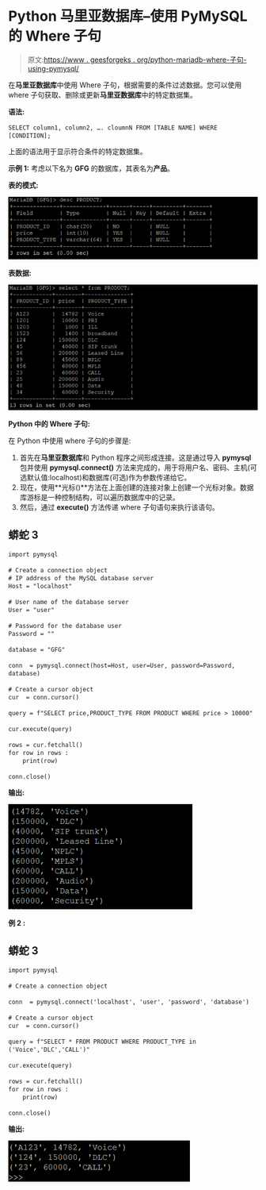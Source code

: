 # Python 马里亚数据库–使用 PyMySQL 的 Where 子句

> 原文:[https://www . geesforgeks . org/python-mariadb-where-子句-using-pymysql/](https://www.geeksforgeeks.org/python-mariadb-where-clause-using-pymysql/)

在**马里亚数据库**中使用 Where 子句，根据需要的条件过滤数据。您可以使用 where 子句获取、删除或更新**马里亚数据库**中的特定数据集。

**语法:**

```
SELECT column1, column2, …. cloumnN FROM [TABLE NAME] WHERE [CONDITION];

```

上面的语法用于显示符合条件的特定数据集。

**示例 1:** 考虑以下名为 **GFG** 的数据库，其表名为**产品**。

**表的模式:**

![](img/8c8823d96e3db85ad63f241bf5b47ebd.png)

**表数据:**

![](img/9488448e945f6d460d1c5ca78a22b4bb.png)

**Python 中的 Where 子句:**

在 Python 中使用 where 子句的步骤是:

1.  首先在**马里亚数据库**和 Python 程序之间形成连接。这是通过导入 **pymysql** 包并使用 **pymysql.connect()** 方法来完成的，用于将用户名、密码、主机(可选默认值:localhost)和数据库(可选)作为参数传递给它。
2.  现在，使用**光标()**方法在上面创建的连接对象上创建一个光标对象。数据库游标是一种控制结构，可以遍历数据库中的记录。
3.  然后，通过 **execute()** 方法传递 where 子句语句来执行该语句。

## 蟒蛇 3

```
import pymysql

# Create a connection object
# IP address of the MySQL database server
Host = "localhost"  

# User name of the database server
User = "user"       

# Password for the database user
Password = ""           

database = "GFG"

conn  = pymysql.connect(host=Host, user=User, password=Password, database)

# Create a cursor object
cur  = conn.cursor()

query = f"SELECT price,PRODUCT_TYPE FROM PRODUCT WHERE price > 10000"

cur.execute(query)

rows = cur.fetchall()
for row in rows :
    print(row)

conn.close()
```

**输出:**

![](img/e9ec478289bc94d5e1e6b8d928409736.png)

**例 2 :**

## 蟒蛇 3

```
import pymysql

# Create a connection object

conn  = pymysql.connect('localhost', 'user', 'password', 'database')

# Create a cursor object
cur  = conn.cursor()

query = f"SELECT * FROM PRODUCT WHERE PRODUCT_TYPE in ('Voice','DLC','CALL')"

cur.execute(query)

rows = cur.fetchall()
for row in rows :
    print(row)

conn.close()
```

**输出:**

![](img/2e0a57b7d1525e152e92b64506221054.png)